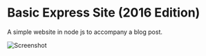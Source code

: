 # Basic Express Site (2016 Edition)

A simple website in node js to accompany a blog post.

![Screenshot](https://raw.githubusercontent.com/bengourley/basic-express-site-2016/master/screenshot.png)
